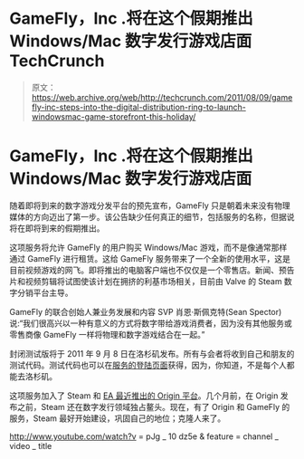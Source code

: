 # GameFly，Inc .将在这个假期推出 Windows/Mac 数字发行游戏店面 TechCrunch

> 原文：<https://web.archive.org/web/http://techcrunch.com/2011/08/09/gamefly-inc-steps-into-the-digital-distribution-ring-to-launch-windowsmac-game-storefront-this-holiday/>

# GameFly，Inc .将在这个假期推出 Windows/Mac 数字发行游戏店面

随着即将到来的数字游戏分发平台的预先宣布，GameFly 只是朝着未来没有物理媒体的方向迈出了第一步。该公告缺少任何真正的细节，包括服务的名称，但据说将在即将到来的假期推出。

这项服务将允许 GameFly 的用户购买 Windows/Mac 游戏，而不是像通常那样通过 GameFly 进行租赁。这给 GameFly 服务带来了一个全新的使用水平，这是目前视频游戏的网飞。即将推出的电脑客户端也不仅仅是一个零售店。新闻、预告片和视频剪辑将试图使该计划在拥挤的利基市场相关，目前由 Valve 的 Steam 数字分销平台主导。

GameFly 的联合创始人兼业务发展和内容 SVP 肖恩·斯佩克特(Sean Spector)说:“我们很高兴以一种有意义的方式将数字带给游戏消费者，因为没有其他服务或零售商像 GameFly 一样将物理和数字游戏结合在一起。”

封闭测试版将于 2011 年 9 月 8 日在洛杉矶发布。所有与会者将收到自己和朋友的测试代码。测试代码也可以在[服务的登陆页面](https://web.archive.org/web/20230204225424/http://www.gamefly.com/download-games/beta/)获得，因为，你知道，不是每个人都能去洛杉矶。

这项服务加入了 Steam 和 [EA 最近推出的 Origin 平台](https://web.archive.org/web/20230204225424/https://techcrunch.com/2011/06/03/say-hello-to-eas-new-online-direct-to-consumer-gaming-platform-origin/?awesm=awe.sm_5LtO2&utm_content=twitterfeed&utm_medium=awe.sm-twitter&utm_source=direct-awe.sm)。几个月前，在 Origin 发布之前，Steam 还在数字发行领域独占鳌头。现在，有了 Origin 和 GameFly 的服务，Steam 最好开始建设，巩固自己的地位；克隆人来了。

http://www.youtube.com/watch?v = pJg _ 10 dz5e & feature = channel _ video _ title